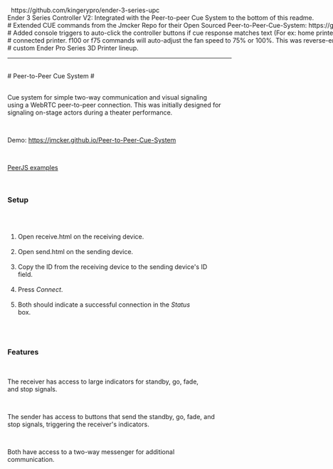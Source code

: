<div style="white-space: pre;">
  https://github.com/kingerypro/ender-3-series-upc
Ender 3 Series Controller V2: Integrated with the Peer-to-peer Cue System to the bottom of this readme. 
# Extended CUE commands from the Jmcker Repo for their Open Sourced Peer-to-Peer-Cue-System: https://github.com/jmcker/Peer-to-Peer-Cue-System
# Added console triggers to auto-click the controller buttons if cue response matches text (For ex: home printer) will automatically home the 
# connected printer. f100 or f75 commands will auto-adjust the fan speed to 75% or 100%. This was reverse-engineered and reengineered to fit my
# custom Ender Pro Series 3D Printer lineup.
</div>
<hr>
<div style="white-space: pre;">
# Peer-to-Peer Cue System #

Cue system for simple two-way communication and visual signaling using a WebRTC peer-to-peer connection.
This was initially designed for signaling on-stage actors during a theater performance.

Demo: https://jmcker.github.io/Peer-to-Peer-Cue-System

[PeerJS examples](https://peerjs.com/examples.html)

### Setup ###

1. Open receive.html on the receiving device.
2. Open send.html on the sending device.
3. Copy the ID from the receiving device to the sending device's ID field.
4. Press *Connect*.
4. Both should indicate a successful connection in the *Status* box.

### Features ###

The receiver has access to large indicators for standby, go, fade, and stop signals.

The sender has access to buttons that send the standby, go, fade, and stop signals, triggering the receiver's indicators.

Both have access to a two-way messenger for additional communication.

</div>
